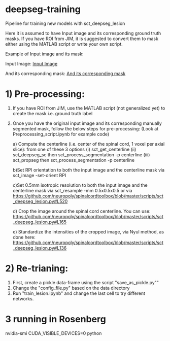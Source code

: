 # deepseg-training
Pipeline for training new models with sct_deepseg_lesion

Here it is assumed to have Input image and its corresponding ground truth masks. If you have ROI from JIM, it is suggested to convert them to mask either using the MATLAB script or write your own script.

Example of Input image and its mask:


Input Image:
[Input Image](https://github.com/sct-pipeline/deepseg-training/blob/master/Figures/Example_Input_image.png)



And its corresponding mask:
[And its corresponding mask](https://github.com/sct-pipeline/deepseg-training/blob/master/Figures/Example_Mask_image.png)




# 1) Pre-processing:

1) If you have ROI from JIM, use the MATLAB script (not generalized yet) to create the mask i.e. ground truth label
2) Once you have the original input image and its corresponding manually segmented mask, follow the below steps for pre-processing: (Look at Preprocessing_script.ipynb for example code)
  
    a) Compute the centerline (i.e. center of the spinal cord, 1 voxel per axial slice): from one of these 3 options 
      (i) sct_get_centerline 
      (ii) sct_deepseg_sc then sct_process_segmentation -p centerline 
      (iii) sct_propseg then sct_process_segmentation -p centerline
      
    b)Set RPI orientation to both the input image and the centerline mask via sct_image -set-orient RPI
    
    c)Set 0.5mm isotropic resolution to both the input image and the centerline mask via sct_resample -mm 0.5x0.5x0.5 or via          https://github.com/neuropoly/spinalcordtoolbox/blob/master/scripts/sct_deepseg_lesion.py#L520

    d) Crop the image around the spinal cord centerline. You can use:                     https://github.com/neuropoly/spinalcordtoolbox/blob/master/scripts/sct_deepseg_lesion.py#L165

    e) Standardize the intensities of the cropped image, via Nyul method, as done here:                https://github.com/neuropoly/spinalcordtoolbox/blob/master/scripts/sct_deepseg_lesion.py#L136


# 2) Re-trianing:

1) First, create a pickle data-frame using the script "save_as_pickle.py""
2) Change the "config_file.py" based on the data directory
3) Run "train_lesion.ipynb" and change the last cell to try different networks.

# 3 running in Rosenberg

nvidia-smi
CUDA_VISIBLE_DEVICES=0 python 
